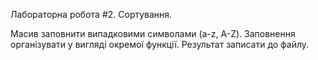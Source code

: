 Лабораторна робота #2. 
Сортування.

Масив заповнити випадковими символами (a-z, A-Z). Заповнення організувати у вигляді окремої функції. Результат записати до файлу.

